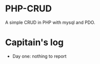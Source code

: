 # PHP-CRUD

A simple CRUD in PHP with mysql and PDO.

# Capitain's log

- Day one: nothing to report
